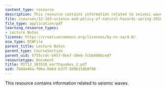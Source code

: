 ```yaml
---
content_type: resource
description: This resource contains information related to seismic waves.
file: /courses/12-103-science-and-policy-of-natural-hazards-spring-2010/7b8de46af06abb6db377509b158b0f96_MIT12_103S10_earthquakes_2.pdf
file_type: application/pdf
learning_resource_types:
- Lecture Notes
license: https://creativecommons.org/licenses/by-nc-sa/4.0/
ocw_type: OCWFile
parent_title: Lecture Notes
parent_type: CourseSection
parent_uid: 5755ccdc-b957-0ee7-58e6-7cbb488bced7
resourcetype: Document
title: MIT12_103S10_earthquakes_2.pdf
uid: 7b8de46a-f06a-bb6d-b377-509b158b0f96
---
```

This resource contains information related to seismic waves.